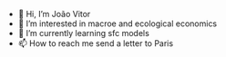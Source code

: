 - 👋 Hi, I’m João Vitor 
- 👀 I’m interested in macroe and ecological economics
- 🌱 I’m currently learning sfc models
- 📫 How to reach me send a letter to Paris


<!---
vitorxoliveira/vitorxoliveira is a ✨ special ✨ repository because its `README.md` (this file) appears on your GitHub profile.
You can click the Preview link to take a look at your changes.
--->
